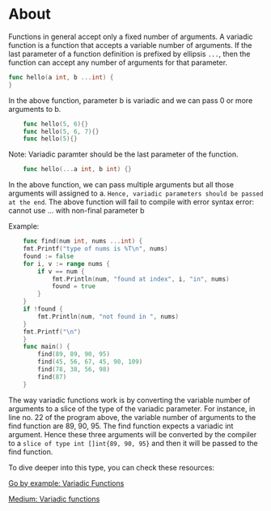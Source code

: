 # About
Functions in general accept only a fixed number of arguments. 
A variadic function is a function that accepts a variable number of arguments. 
If the last parameter of a function definition is prefixed by ellipsis `...`, then the function can accept any number of arguments for that parameter.

```go
func hello(a int, b ...int) {
}
```

In the above function, parameter b is variadic and we can pass 0 or more arguments to b.

```go
    func hello(5, 6){}
    func hello(5, 6, 7){}
    func hello(5){}
```

Note:
    Variadic paramter should be the last parameter of the function.

```go
    func hello(...a int, b int) {}
```
In the above function, we can pass multiple arguments but all those arguments will assigned to a.
`Hence, variadic parameters should be passed at the end`. The above function will fail to compile with error syntax error: cannot use ... with non-final parameter b

Example:
```go
    func find(num int, nums ...int) {
    fmt.Printf("type of nums is %T\n", nums)
    found := false
    for i, v := range nums {
        if v == num {
            fmt.Println(num, "found at index", i, "in", nums)
            found = true
        }
    }
    if !found {
        fmt.Println(num, "not found in ", nums)
    }
    fmt.Printf("\n")
    }
    func main() {
        find(89, 89, 90, 95)
        find(45, 56, 67, 45, 90, 109)
        find(78, 38, 56, 98)
        find(87)
    }
```
The way variadic functions work is by converting the variable number of arguments to a slice of the type of the variadic parameter. 
For instance, in line no. 22 of the program above, the variable number of arguments to the find function are 89, 90, 95. The find function expects a variadic int argument. 
Hence these three arguments will be converted by the compiler to a `slice of type int []int{89, 90, 95}` and then it will be passed to the find function.

To dive deeper into this type, you can check these resources:

[Go by example: Variadic Functions](https://gobyexample.com/variadic-functions)

[Medium: Variadic functions](https://medium.com/rungo/variadic-function-in-go-5d9b23f4c01a)
